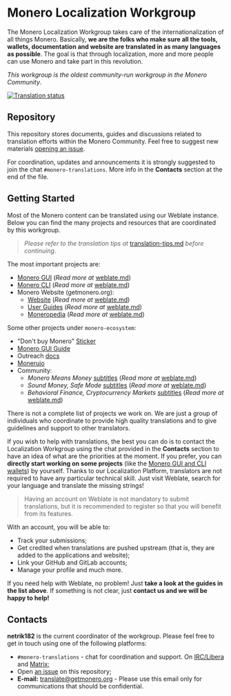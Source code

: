 # Monero Localization Workgroup

The Monero Localization Workgroup takes care of the internationalization of all things Monero. Basically, **we are the folks who make sure all the tools, wallets, documentation and website are translated in as many languages as possible**. The goal is that through localization, more and more people can use Monero and take part in this revolution.

*This workgroup is the oldest community-run workgroup in the Monero Community*.

<a href="https://translate.getmonero.org/engage/monero/">
<img src="https://translate.getmonero.org/widgets/monero/-/horizontal-auto.svg" alt="Translation status" />
</a>

## Repository

This repository stores documents, guides and discussions related to translation efforts within the Monero Community. Feel free to suggest new materials [opening an issue](https://github.com/monero-ecosystem/monero-translations/issues/new).

For coordination, updates and announcements it is strongly suggested to join the chat `#monero-translations`. More info in the **Contacts** section at the end of the file.

## Getting Started

Most of the Monero content can be translated using our Weblate instance. Below you can find the many projects and resources that are coordinated by this workgroup.

> *Please refer to the translation tips at* [translation-tips.md](https://github.com/monero-ecosystem/monero-translations/blob/master/translation-tips.md) *before continuing*.

The most important projects are:

- [Monero GUI](https://translate.getmonero.org/engage/monero/) (*Read more at* [weblate.md](https://github.com/monero-ecosystem/monero-translations/blob/master/weblate.md))
- [Monero CLI](https://translate.getmonero.org/engage/monero/) (*Read more at* [weblate.md](https://github.com/monero-ecosystem/monero-translations/blob/master/weblate.md))
- Monero Website (getmonero.org):
	- [Website](https://translate.getmonero.org/engage/getmonero/) (*Read more at* [weblate.md](https://github.com/monero-ecosystem/monero-translations/blob/master/weblate.md))
	- [User Guides](https://translate.getmonero.org/engage/getmonero-user-guides/) (*Read more at* [weblate.md](https://github.com/monero-ecosystem/monero-translations/blob/master/weblate.md))
	- [Moneropedia](https://translate.getmonero.org/engage/getmonero-moneropedia/) (*Read more at* [weblate.md](https://github.com/monero-ecosystem/monero-translations/blob/master/weblate.md))

Some other projects under `monero-ecosystem`:

- "Don't buy Monero" [Sticker](https://github.com/monero-ecosystem/dont-buy-monero-sticker)
- [Monero GUI Guide](https://github.com/monero-ecosystem/monero-GUI-guide#translations)
- Outreach [docs](https://github.com/monero-ecosystem/outreach-docs#translations) 
- [Monerujo](https://github.com/monero-ecosystem/monero-translations/blob/master/translate-monerujo.md)
- Community:
	- *Monero Means Money* [subtitles](https://translate.getmonero.org/engage/community/) (*Read more at* [weblate.md](https://github.com/monero-ecosystem/monero-translations/blob/master/weblate.md))
	- *Sound Money, Safe Mode* [subtitles](https://translate.getmonero.org/engage/community/) (*Read more at* [weblate.md](https://github.com/monero-ecosystem/monero-translations/blob/master/weblate.md))
	- *Behavioral Finance, Cryptocurrency Markets* [subtitles](https://translate.getmonero.org/engage/community/) (*Read more at* [weblate.md](https://github.com/monero-ecosystem/monero-translations/blob/master/weblate.md))

There is not a complete list of projects we work on. We are just a group of individuals who coordinate to provide high quality translations and to give guidelines and support to other translators.

If you wish to help with translations, the best you can do is to contact the Localization Workgroup using the chat provided in the **Contacts** section to have an idea of what are the priorities at the moment. If you prefer, you can **directly start working on some projects** (like the [Monero GUI and CLI wallets](https://translate.getmonero.org/engage/monero/)) by yourself. Thanks to our Localization Platform, translators are not required to have any particular technical skill. Just visit Weblate, search for your language and translate the missing strings!

> Having an account on Weblate is not mandatory to submit translations, but it is recommended to register so that you will benefit from its features.

With an account, you will be able to:

- Track your submissions;
- Get credited when translations are pushed upstream (that is, they are added to the applications and website);
- Link your GitHub and GitLab accounts;
- Manage your profile and much more.
 
If you need help with Weblate, no problem! Just **take a look at the guides in the list above**. If something is not clear, just **contact us and we will be happy to help!**

## Contacts

**netrik182** is the current coordinator of the workgroup. Please feel free to get in touch using one of the following platforms:

- `#monero-translations` - chat for coordination and support. On [IRC/Libera](ircs://irc.libera.chat/#monero-translations) and [Matrix](https://matrix.to/#/!BKMbQLMDzHKzmtrBfg:matrix.org?via=monero.social&via=matrix.org&via=libera.chat);
- Open [an issue](https://github.com/monero-ecosystem/monero-translations/issues/new) on this repository;
- **E-mail:** [translate@getmonero.org](mailto:translate@getmonero.org) - Please use this email only for communications that should be confidential.

